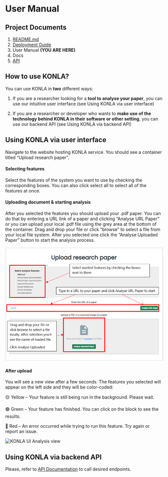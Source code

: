# User Manual

## Project Documents
1. [README.md](../readme.md)
2. [Deployment Guide](DeploymentGuide.md)
3. User Manual **(YOU ARE HERE)**
4. Docs
5. [API](Endpoint.md)

## How to use KONLA?
You can use KONLA in **two** different ways:

1. If you are a researcher looking for a **tool to analyse your paper**, you can use our intuitive user interface (see Using KONLA via user interface)

2. If you are a researcher or developer who wants to **make use of the technology behind KONLA in their software or other setting**, you can use our backend API (see Using KONLA via backend API)

## Using KONLA via user interface

Navigate to the website hosting KONLA service. You should see a container titled “Upload research paper”.

#### Selecting features
Select the features of the system you want to use by checking the corresponding boxes. You can also click select all to select all of the features at once.
#### Uploading document & starting analysis
After you selected the features you should upload your .pdf paper. You can do that by entering a URL link of a paper and clicking “Analyse URL Paper” or you can upload your local .pdf file using the grey area at the bottom of the container. Drag and drop your file or click “browse” to select a file from your local file system.  After you selected one click the “Analyse Uploaded Paper” button to start the analysis process.

![KONLA UI upload view](images/ui_upload.png)

#### After upload
You will see a new view after a few seconds. The features you selected will appear on the left side and they will be color-coded:

🟡 Yellow – Your feature is still being run in the background. Please wait.

🟢 Green – Your feature has finished. You can click on the block to see the results.

🔴 Red – An error occurred while trying to run this feature. Try again or report an issue.


![KONLA UI Analysis view](images/ui_demo.gif)


## Using KONLA via backend API
Please, refer to [API Documentation](Endpoint.md) to call desired endpoints.
